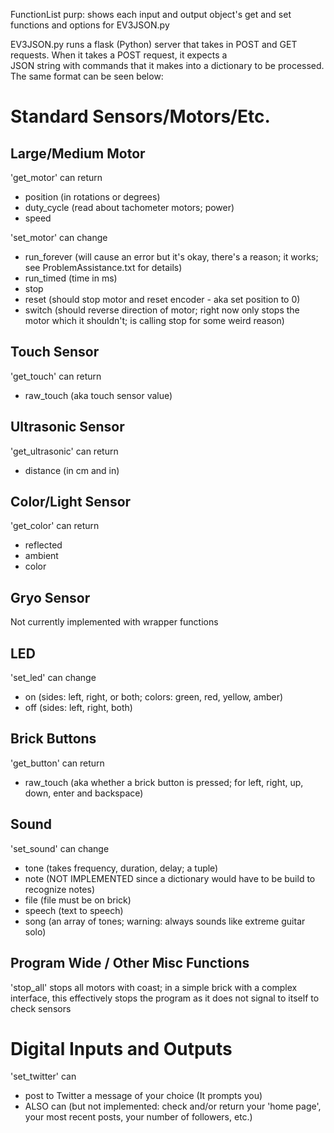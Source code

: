 FunctionList
  purp: shows each input and output object's get and set functions and options for EV3JSON.py  
  
EV3JSON.py runs a flask (Python) server that takes in POST and GET requests. When it takes a POST request, it expects a  
JSON string with commands that it makes into a dictionary to be processed. The same format can be seen below:  





# Standard Sensors/Motors/Etc.

Large/Medium Motor
--------------
'get_motor' can return  
- position (in rotations or degrees)  
- duty_cycle (read about tachometer motors; power)  
- speed  

'set_motor' can change  
- run_forever (will cause an error but it's okay, there's a reason; it works; see ProblemAssistance.txt for details)  
- run_timed (time in ms)  
- stop  
- reset (should stop motor and reset encoder - aka set position to 0)  
- switch (should reverse direction of motor; right now only stops the motor which it shouldn't; is calling stop for some weird reason)  

Touch Sensor
--------------
'get_touch' can return  
- raw_touch (aka touch sensor value)  

Ultrasonic Sensor
--------------
'get_ultrasonic' can return  
- distance (in cm and in)  

Color/Light Sensor
--------------
'get_color' can return  
- reflected  
- ambient  
- color  

Gryo Sensor
--------------
Not currently implemented with wrapper functions

LED
--------------
'set_led' can change  
- on (sides: left, right, or both; colors: green, red, yellow, amber)
- off (sides: left, right, both)

Brick Buttons
--------------
'get_button' can return  
- raw_touch (aka whether a brick button is pressed; for left, right, up, down, enter and backspace)  

Sound
--------------
'set_sound' can change  
- tone (takes frequency, duration, delay; a tuple)
- note (NOT IMPLEMENTED since a dictionary would have to be build to recognize notes)
- file (file must be on brick)
- speech (text to speech)
- song (an array of tones; warning: always sounds like extreme guitar solo)

Program Wide / Other Misc Functions
--------------
'stop_all' stops all motors with coast; in a simple brick with a complex interface, this effectively stops the program as it does not
signal to itself to check sensors

# Digital Inputs and Outputs
'set_twitter' can  
- post to Twitter a message of your choice (It prompts you)
- ALSO can (but not implemented: check and/or return your 'home page', your most recent posts, your number of followers, etc.)

